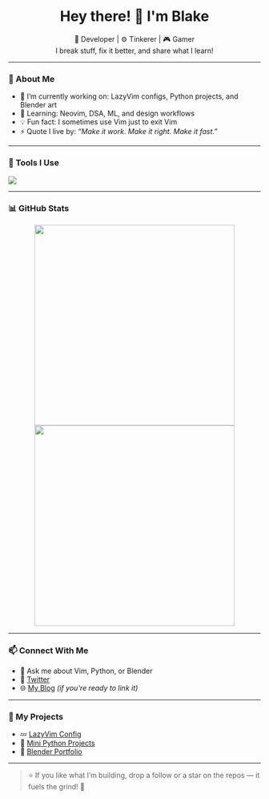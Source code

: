 <h1 align="center">Hey there! 👋 I'm Blake</h1>

<p align="center">
  🧠 Developer | ⚙️ Tinkerer | 🎮 Gamer<br>
  I break stuff, fix it better, and share what I learn!
</p>

---

### 🚀 About Me

- 🔭 I’m currently working on: LazyVim configs, Python projects, and Blender art
- 🌱 Learning: Neovim, DSA, ML, and design workflows
- 💡 Fun fact: I sometimes use Vim just to exit Vim
- ⚡ Quote I live by: _“Make it work. Make it right. Make it fast.”_

---

### 🔧 Tools I Use

<p>
  <img src="https://skillicons.dev/icons?i=neovim,vim,git,github,python,linux,blender,html,css" />
</p>

---

### 📊 GitHub Stats

<p align="center">
  <img src="https://github-readme-stats.vercel.app/api?username=blake-tron&show_icons=true&theme=radical" width="400" />
  <img src="https://streak-stats.demolab.com?user=blake-tron&theme=radical" width="400"/>
</p>

---

### 📫 Connect With Me

- 💬 Ask me about Vim, Python, or Blender
- 🧵 [Twitter](https://twitter.com/YOUR_HANDLE)
- 🌐 [My Blog](https://zenthoughts.in) *(if you're ready to link it)*

---

### 🌱 My Projects

- 💤 [LazyVim Config](https://github.com/blake-tron/lazyvim-config)
- 🤖 [Mini Python Projects](https://github.com/blake-tron/python-mini-projects)
- 🎨 [Blender Portfolio](https://github.com/blake-tron/blender-portfolio)

---

> ⭐️ If you like what I’m building, drop a follow or a star on the repos — it fuels the grind! 🙌
